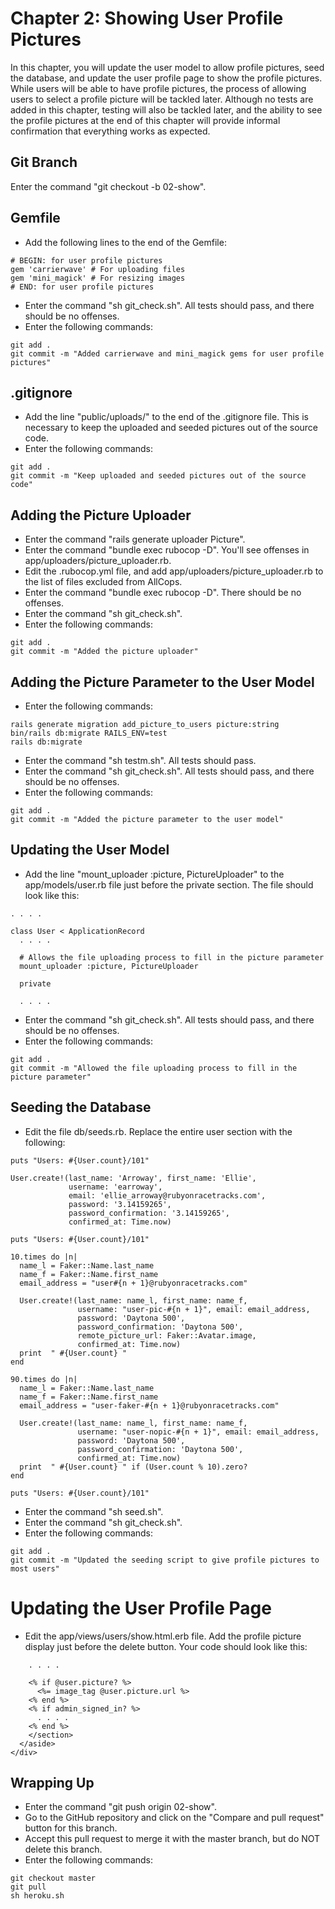 # Chapter 2: Showing User Profile Pictures
In this chapter, you will update the user model to allow profile pictures, seed the database, and update the user profile page to show the profile pictures.  While users will be able to have profile pictures, the process of allowing users to select a profile picture will be tackled later.  Although no tests are added in this chapter, testing will also be tackled later, and the ability to see the profile pictures at the end of this chapter will provide informal confirmation that everything works as expected.

## Git Branch
Enter the command "git checkout -b 02-show".

## Gemfile
* Add the following lines to the end of the Gemfile:
```
# BEGIN: for user profile pictures
gem 'carrierwave' # For uploading files
gem 'mini_magick' # For resizing images
# END: for user profile pictures
```
* Enter the command "sh git_check.sh".  All tests should pass, and there should be no offenses.
* Enter the following commands:
```
git add .
git commit -m "Added carrierwave and mini_magick gems for user profile pictures"
```
## .gitignore
* Add the line "public/uploads/" to the end of the .gitignore file.  This is necessary to keep the uploaded and seeded pictures out of the source code.
* Enter the following commands:
```
git add .
git commit -m "Keep uploaded and seeded pictures out of the source code"
```

## Adding the Picture Uploader
* Enter the command "rails generate uploader Picture".
* Enter the command "bundle exec rubocop -D".  You'll see offenses in app/uploaders/picture_uploader.rb.
* Edit the .rubocop.yml file, and add app/uploaders/picture_uploader.rb to the list of files excluded from AllCops.
* Enter the command "bundle exec rubocop -D".  There should be no offenses.
* Enter the command "sh git_check.sh".
* Enter the following commands:
```
git add .
git commit -m "Added the picture uploader"
```

## Adding the Picture Parameter to the User Model
* Enter the following commands:
```
rails generate migration add_picture_to_users picture:string
bin/rails db:migrate RAILS_ENV=test
rails db:migrate
```
* Enter the command "sh testm.sh".  All tests should pass.
* Enter the command "sh git_check.sh".  All tests should pass, and there should be no offenses.
* Enter the following commands:
```
git add .
git commit -m "Added the picture parameter to the user model"
```
## Updating the User Model
* Add the line "mount_uploader :picture, PictureUploader" to the app/models/user.rb file just before the private section.  The file should look like this:
```
. . . .

class User < ApplicationRecord
  . . . . 

  # Allows the file uploading process to fill in the picture parameter
  mount_uploader :picture, PictureUploader

  private

  . . . .
```
* Enter the command "sh git_check.sh".  All tests should pass, and there should be no offenses.
* Enter the following commands:
```
git add .
git commit -m "Allowed the file uploading process to fill in the picture parameter"
```

## Seeding the Database
* Edit the file db/seeds.rb.  Replace the entire user section with the following:
```
puts "Users: #{User.count}/101"

User.create!(last_name: 'Arroway', first_name: 'Ellie',
             username: 'earroway',
             email: 'ellie_arroway@rubyonracetracks.com',
             password: '3.14159265',
             password_confirmation: '3.14159265',
             confirmed_at: Time.now)

puts "Users: #{User.count}/101"

10.times do |n|
  name_l = Faker::Name.last_name
  name_f = Faker::Name.first_name
  email_address = "user#{n + 1}@rubyonracetracks.com"

  User.create!(last_name: name_l, first_name: name_f,
               username: "user-pic-#{n + 1}", email: email_address,
               password: 'Daytona 500',
               password_confirmation: 'Daytona 500',
               remote_picture_url: Faker::Avatar.image,
               confirmed_at: Time.now)
  print  " #{User.count} "
end

90.times do |n|
  name_l = Faker::Name.last_name
  name_f = Faker::Name.first_name
  email_address = "user-faker-#{n + 1}@rubyonracetracks.com"

  User.create!(last_name: name_l, first_name: name_f,
               username: "user-nopic-#{n + 1}", email: email_address,
               password: 'Daytona 500',
               password_confirmation: 'Daytona 500',
               confirmed_at: Time.now)
  print  " #{User.count} " if (User.count % 10).zero?
end

puts "Users: #{User.count}/101"
```
* Enter the command "sh seed.sh".
* Enter the command "sh git_check.sh".
* Enter the following commands:
```
git add .
git commit -m "Updated the seeding script to give profile pictures to most users"
```

# Updating the User Profile Page
* Edit the app/views/users/show.html.erb file.  Add the profile picture display just before the delete button.  Your code should look like this:
```
    . . . .

    <% if @user.picture? %>
      <%= image_tag @user.picture.url %>
    <% end %>
    <% if admin_signed_in? %>
      . . . .
    <% end %>
    </section>
  </aside>
</div>
```


## Wrapping Up
* Enter the command "git push origin 02-show".
* Go to the GitHub repository and click on the "Compare and pull request" button for this branch.
* Accept this pull request to merge it with the master branch, but do NOT delete this branch.
* Enter the following commands:
```
git checkout master
git pull
sh heroku.sh
```
